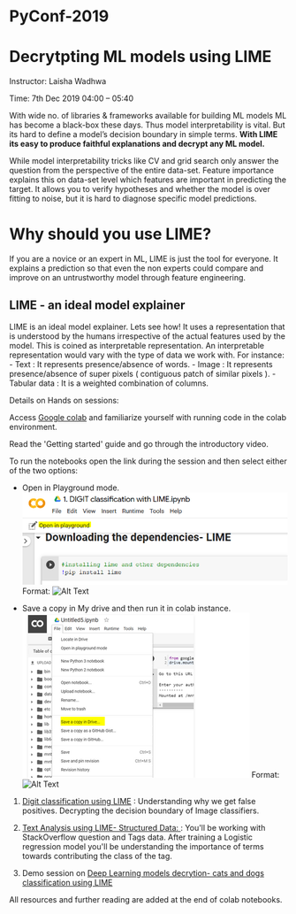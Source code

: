 # PyConf-2019 

# Decrytpting ML models using LIME

Instructor: Laisha Wadhwa

Time: 7th Dec 2019 04:00 – 05:40

With wide no. of libraries & frameworks available for building ML models ML has become a black-box these days. Thus model interpretability is vital. But its hard to define a model’s decision boundary in simple terms. **With LIME its easy to produce faithful explanations and decrypt any ML model.**

While model interpretability tricks like CV and grid search only answer the question from the perspective of the entire data-set. Feature importance explains this on data-set level which features are important in predicting the target. It allows you to verify hypotheses and whether the model is over fitting to noise, but it is hard to diagnose specific model predictions.

# Why should you use LIME?

If you are a novice or an expert in ML, LIME is just the tool for everyone. It explains a prediction so that even the non experts could compare and improve on an untrustworthy model through feature engineering. 
## LIME - an ideal model explainer

LIME is an ideal model explainer. Lets see how!
It uses a representation that is understood by the humans irrespective of the actual features used by the model. This is coined as interpretable representation. An interpretable representation would vary with the type of data we work with. For instance:
    - Text : It represents presence/absence of words.
    - Image : It represents presence/absence of super pixels ( contiguous patch of similar pixels ).
    - Tabular data : It is a weighted combination of columns.

Details on Hands on sessions:

Access [Google colab](https://colab.research.google.com/) and familiarize yourself with running code in the colab environment.

Read the 'Getting started' guide and go through the introductory video.


To run the notebooks open the link during the session and then select either of the two options:
- Open in Playground mode.
![GitHub Logo](/images/playground.PNG)
Format: ![Alt Text](url)

- Save a copy in My drive and then run it in colab instance.
![GitHub Logo](/images/saveCopy.PNG)
Format: ![Alt Text](url)



1. [Digit classification using LIME](https://colab.research.google.com/drive/1WFGxoMV4UpIlqm1mw6Y2bBcr7G_44VbC#scrollTo=0LSML3Mr2cpF) : Understanding why we get false positives. Decrypting the decision boundary of Image classifiers.

2. [Text Analysis using LIME- Structured Data: ](https://colab.research.google.com/drive/1Od8jqECtBOcGrNpx_epo8NbY6N4lKUQH#scrollTo=OQN5tLu4DhFX)
: You'll be working with StackOverflow question and Tags data. After training a Logistic regression model you'll be understanding the importance of terms towards contributing the class of the tag.

3. Demo session on [Deep Learning models decrytion- cats and dogs classification using LIME](https://colab.research.google.com/drive/1kE3cOaVEIB-hK5IDMucNUJPF7MIaLSLP#scrollTo=aIkWfAsy1TjS)

All resources and further reading are added at the end of colab notebooks.
